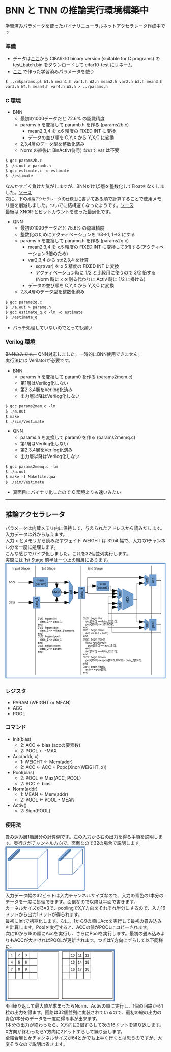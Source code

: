 # BNN と TNN の推論実行環境構築中
学習済みパラメータを使ったバイナリニューラルネットアクセラレータ作成中です
### 準備
- データは[ここ](https://www.cs.toronto.edu/~kriz/cifar.html)から CIFAR-10 binary version (suitable for C programs) の test_batch.bin をダウンロードして cifar10-test にリネーム
- [ここ](https://github.com/tom01h/deep-learning-from-scratch) で作った学習済みパラメータを使う

```
$ ../mkparams.pl W1.h mean1.h var1.h W2.h mean2.h var2.h W3.h mean3.h var3.h W4.h mean4.h var4.h W5.h > ../params.h
```

### C 環境
- BNN
  - 最初の1000データだと 72.6% の認識精度
  - params.h を変換して paramb.h を作る (params2b.c)
    - mean2,3,4 を x.6 精度の FIXED INT に変換
    - データの並び順を C,Y,X から Y,X,C に変換
  - 2,3,4層のデータ型を整数化済み
  - Norm の直後に BinActiv(符号) なので var は不要

```
$ gcc params2b.c
$ ./a.out > paramb.h
$ gcc estimate.c -o estimate
$ ./estimate
```

なんかすごく負けた気がしますが、BNNだけ1,5層を整数化してFloatをなくしました。[ソース](https://github.com/tom01h/estimate-cnn/blob/a3716afd81e24c5a0d0e0fe16a9fce84ce9077a0/estimate.c)  
次に、下の```推論アクセラレータ```の```仕様法```に書いてある順で計算することで使用メモリ量を削減しました。ついでに結構速くなったようです。[ソース](https://github.com/tom01h/estimate-cnn/blob/5db29700ce188e95edac66567356262a1d111dc3/estimate.c)    
最後は XNOR とビットカウントを使った最適化です。

- QNN
  - 最初の1000データだと 75.6% の認識精度
  - 整数化のためにアクティベーションを 1/3→1, 1→3 にする
  - params.h を変換して paramq.h を作る (params2q.c)
    - mean2,3,4 を x.5 精度の FIXED INT に変換して3倍する(アクティベーション3倍のため)
    - var2,3,4 から std2,3,4 を計算
      - sqrt(var) を x.5 精度の FIXED INT に変換
      - アクティベーション時に 1/2 と比較用に使うので 3/2 倍する  
          (Norm 時に x を割る代わりに Activ 時に 1/2 に掛ける)
    - データの並び順を C,Y,X から Y,X,C に変換
  - 2,3,4層のデータ型を整数化済み

```
$ gcc params2q.c
$ ./a.out > paramq.h
$ gcc estimate_q.c -lm -o estimate
$ ./estimate_q
  ```

- バッチ処理していないのでとっても遅い

### Verilog 環境
~~BNNのみです。~~ QNN対応しました。一時的にBNN使用できません。  
実行法には Verilatorが必要です。   
- BNN
  - params.h を変換して param0 を作る (params2mem.c)
  - 第1層はVerilog化しない
  - 第2,3,4層をVerilog化済み
  - 出力層以降はVerilog化しない

```
$ gcc params2mem.c -lm
$ ./a.out
$ make
$ ./sim/Vestimate
```

- QNN
  - params.h を変換して param0 を作る (params2memq.c)
  - 第1層はVerilog化しない
  - 第2,3,4層をVerilog化済み
  - 出力層以降はVerilog化しない

```
$ gcc params2memq.c -lm
$ ./a.out
$ make -f Makefile.qua
$ ./sim/Vestimate
```

- 真面目にバイナリ化したので C 環境よりも速いみたい

---

## 推論アクセラレータ
パラメータは内蔵メモリ内に保持して、与えられたアドレスから読みだします。  
入力データは外から与えます。  
入力 x とメモリから読みだすウェイト WEIGHT は 32bit 幅で、入力の1チャンネル分を一度に処理します。  
こんな感じでパイプ化しました。これを32個並列実行します。  
実際には 1st Stage 前半は一つ上の階層にあります。  
![](logic.png)

### レジスタ
- PARAM (WEIGHT or MEAN)
- ACC
- POOL

### コマンド
- Init(bias)
  - 2: ACC ← bias (accの要素数)
  - 2: POOL ← -MAX
- Acc(addr, x)
  - 1: WEIGHT ← Mem(addr)
  - 2: ACC ← ACC + Popc(Xnor(WEIGHT, x))
- Pool(bias)
  - 2: POOL ← Max(ACC, POOL)
  - 2: ACC ← bias
- Norm(addr)
  - 1: MEAN ← Mem(addr)
  - 2: POOL ← POOL - MEAN
- Activ()
  - 2: Sign(POOL)

### 使用法
畳み込み層1階層分の計算例です。左の入力から右の出力を得る手順を説明します。奥行きがチャンネル方向で、面倒なので32の場合で説明します。  
![](block.png)  
入力データ幅の32ビットは入力チャンネルサイズなので、入力の青色の1本分のデータを一度に処理できます。面倒なので以降は平面で書きます。  
カーネルサイズが3×3で、poolingでX,Y方向をそれぞれ半分にするので、入力16ドットから出力1ドットが得られます。  
最初にInitで初期化します。次に、1から9の順にAccを実行して最初の畳み込みを計算します。Poolを実行すると、ACCの値がPOOLにコピーされます。  
次に10から18の順にAccを実行し、さらにPoolを実行します。最初の畳み込みよりもACCが大きければPOOLが更新されます。つぎはY方向にずらして以下同様に…  
![](stride.png)  
4回繰り返して最大値が求まったらNorm、Activの順に実行し、1個の回路から1粒の出力を得ます。回路は32個並列に実装されているので、最初の絵の出力の青色1本分のデータを一度に得る事が出来ます。  
1本分の出力が終わったら、X方向に2個ずらして次の16ドットを繰り返します。X方向が終わったらY方向に2ドットずらして繰り返します。  
全結合層とかチャンネルサイズが64とかでも上手く行くとは思うのですが、大変そうなので説明は省きます。
